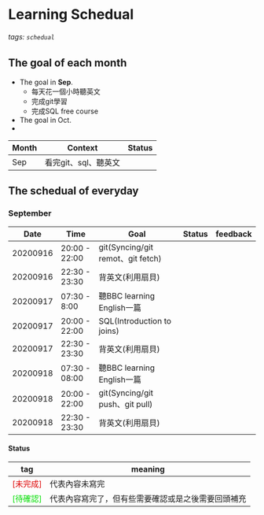 
# Learning Schedual
###### tags: `schedual`

## The goal of each month
* The goal in **Sep**.
	* 每天花一個小時聽英文
	* 完成git學習
	* 完成SQL free course
* The goal in Oct.
* 
Month |Context | Status
--|--|--
Sep|看完git、sql、聽英文|

## The schedual of everyday
### September
Date | Time | Goal|Status|feedback
--|--|--|--|--
20200916|20:00 - 22:00|git(Syncing/git remot、git fetch)
20200916|22:30 - 23:30|背英文(利用扇貝)
20200917|07:30 - 8:00|聽BBC learning English一篇 
20200917|20:00 - 22:00|SQL(Introduction to joins)
20200917|22:30 - 23:30|背英文(利用扇貝)
20200918|07:30 - 08:00|聽BBC learning English一篇 
20200918|20:00 - 22:00|git(Syncing/git push、git pull)
20200918|22:30 - 23:30|背英文(利用扇貝)

#### Status
tag | meaning
-- | ---
<font color="#dd0000">[未完成]</font><br /> | 代表內容未寫完
<font color="#00dd00">[待確認]</font><br /> |代表內容寫完了，但有些需要確認或是之後需要回頭補充